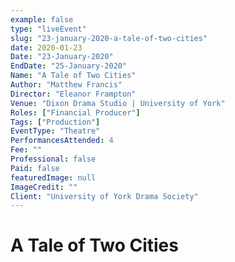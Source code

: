 ```yaml
---
example: false
type: "liveEvent"
slug: "23-january-2020-a-tale-of-two-cities"
date: 2020-01-23
Date: "23-January-2020"
EndDate: "25-January-2020"
Name: "A Tale of Two Cities"
Author: "Matthew Francis"
Director: "Eleanor Frampton"
Venue: "Dixon Drama Studio | University of York"
Roles: ["Financial Producer"]
Tags: ["Production"]
EventType: "Theatre"
PerformancesAttended: 4
Fee: ""
Professional: false
Paid: false
featuredImage: null
ImageCredit: ""
Client: "University of York Drama Society"
---
```


# A Tale of Two Cities

